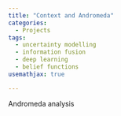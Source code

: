 ```yaml
---
title: "Context and Andromeda"
categories:
  - Projects
tags:
  - uncertainty modelling
  - information fusion
  - deep learning
  - belief functions
usemathjax: true

---
```

Andromeda analysis
